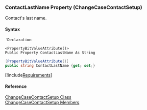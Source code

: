 ﻿### ContactLastName Property (ChangeCaseContactSetup)

Contact's last name.

#### Syntax

```vbnet
'Declaration

<PropertyBitValueAttribute()>
Public Property ContactLastName As String
```

```csharp
[PropertyBitValueAttribute()]
public string ContactLastName {get; set;}
```

[!include[Requirements](../partials/requirements.md)]

#### Reference

[ChangeCaseContactSetup Class](FChoice.Toolkits.Clarify~FChoice.Toolkits.Clarify.Support.ChangeCaseContactSetup.md)  
[ChangeCaseContactSetup Members](FChoice.Toolkits.Clarify~FChoice.Toolkits.Clarify.Support.ChangeCaseContactSetup_members.md)